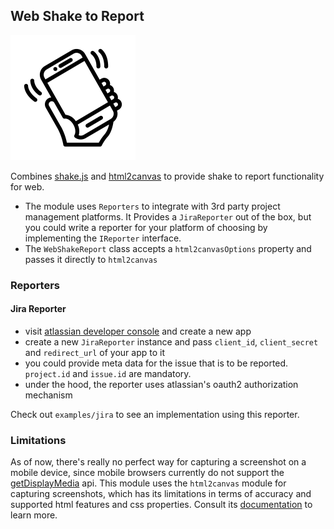 ## Web Shake to Report

![alt text](./assets/wsr.png)

Combines [shake.js](https://github.com/alexgibson/shake.js/) and [html2canvas](https://github.com/niklasvh/html2canvas) to provide shake to report functionality for web.

- The module uses `Reporters` to integrate with 3rd party project management platforms. It Provides a `JiraReporter` out of the box, but you could write a reporter for your platform of choosing by implementing the `IReporter` interface.
- The `WebShakeReport` class accepts a `html2canvasOptions` property and passes it directly to `html2canvas`

### Reporters

#### Jira Reporter

- visit [atlassian developer console](https://developer.atlassian.com/console) and create a new app
- create a new `JiraReporter` instance and pass `client_id`, `client_secret` and `redirect_url` of your app to it
- you could provide meta data for the issue that is to be reported. `project.id` and `issue.id` are mandatory.
- under the hood, the reporter uses atlassian's oauth2 authorization mechanism

Check out `examples/jira` to see an implementation using this reporter.

### Limitations

As of now, there's really no perfect way for capturing a screenshot on a mobile device, since mobile browsers currently do not support the [getDisplayMedia](https://caniuse.com/?search=getdisplaymedia) api.
This module uses the `html2canvas` module for capturing screenshots, which has its limitations in terms of accuracy and supported html features and css properties. Consult its [documentation](<(https://github.com/niklasvh/html2canvas)>) to learn more.
